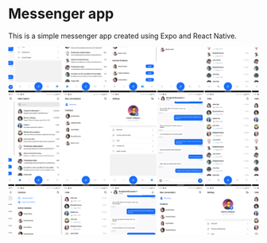 
# Messenger app

This is a simple messenger app created using Expo and React Native.


<img src="docs/screenshot.png" />

